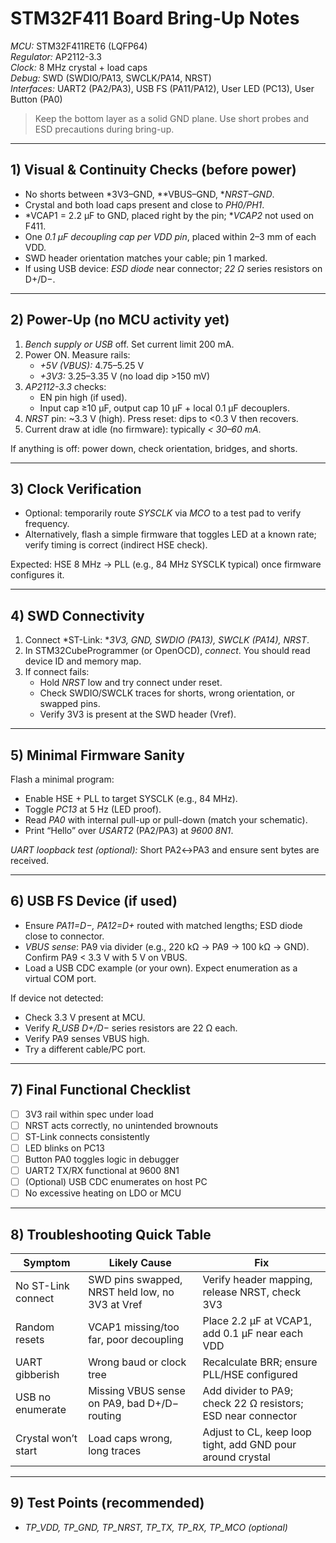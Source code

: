 # STM32F411 Board Bring-Up Notes

*MCU:* STM32F411RET6 (LQFP64)  
*Regulator:* AP2112-3.3  
*Clock:* 8 MHz crystal + load caps  
*Debug:* SWD (SWDIO/PA13, SWCLK/PA14, NRST)  
*Interfaces:* UART2 (PA2/PA3), USB FS (PA11/PA12), User LED (PC13), User Button (PA0)

> Keep the bottom layer as a solid GND plane. Use short probes and ESD precautions during bring-up.

---

## 1) Visual & Continuity Checks (before power)
- No shorts between *3V3–GND, **VBUS–GND, **NRST–GND*.
- Crystal and both load caps present and close to *PH0/PH1*.
- *VCAP1 = 2.2 µF to GND, placed right by the pin; **VCAP2* not used on F411.
- One *0.1 µF decoupling cap per VDD pin*, placed within 2–3 mm of each VDD.
- SWD header orientation matches your cable; pin 1 marked.
- If using USB device: *ESD diode* near connector; *22 Ω* series resistors on D+/D−.

---

## 2) Power-Up (no MCU activity yet)
1. *Bench supply or USB* off. Set current limit 200 mA.
2. Power ON. Measure rails:
   - *+5V (VBUS):* 4.75–5.25 V
   - *+3V3:* 3.25–3.35 V (no load dip >150 mV)
3. *AP2112-3.3* checks:
   - EN pin high (if used).
   - Input cap ≥10 µF, output cap 10 µF + local 0.1 µF decouplers.
4. *NRST* pin: ~3.3 V (high). Press reset: dips to <0.3 V then recovers.
5. Current draw at idle (no firmware): typically *< 30–60 mA*.

If anything is off: power down, check orientation, bridges, and shorts.

---

## 3) Clock Verification
- Optional: temporarily route *SYSCLK* via *MCO* to a test pad to verify frequency.
- Alternatively, flash a simple firmware that toggles LED at a known rate; verify timing is correct (indirect HSE check).

Expected: HSE 8 MHz → PLL (e.g., 84 MHz SYSCLK typical) once firmware configures it.

---

## 4) SWD Connectivity
1. Connect *ST-Link: **3V3, GND, SWDIO (PA13), SWCLK (PA14), NRST*.
2. In STM32CubeProgrammer (or OpenOCD), *connect*. You should read device ID and memory map.
3. If connect fails:
   - Hold *NRST* low and try connect under reset.
   - Check SWDIO/SWCLK traces for shorts, wrong orientation, or swapped pins.
   - Verify 3V3 is present at the SWD header (Vref).

---

## 5) Minimal Firmware Sanity
Flash a minimal program:
- Enable HSE + PLL to target SYSCLK (e.g., 84 MHz).
- Toggle *PC13* at 5 Hz (LED proof).
- Read *PA0* with internal pull-up or pull-down (match your schematic).
- Print “Hello” over *USART2* (PA2/PA3) at *9600 8N1*.

*UART loopback test (optional):* Short PA2↔PA3 and ensure sent bytes are received.

---

## 6) USB FS Device (if used)
- Ensure *PA11=D−, PA12=D+* routed with matched lengths; ESD diode close to connector.
- *VBUS sense*: PA9 via divider (e.g., 220 kΩ → PA9 → 100 kΩ → GND). Confirm PA9 < 3.3 V with 5 V on VBUS.
- Load a USB CDC example (or your own). Expect enumeration as a virtual COM port.

If device not detected:
- Check 3.3 V present at MCU.
- Verify *R_USB D+/D−* series resistors are 22 Ω each.
- Verify PA9 senses VBUS high.
- Try a different cable/PC port.

---

## 7) Final Functional Checklist
- [ ] 3V3 rail within spec under load
- [ ] NRST acts correctly, no unintended brownouts
- [ ] ST-Link connects consistently
- [ ] LED blinks on PC13
- [ ] Button PA0 toggles logic in debugger
- [ ] UART2 TX/RX functional at 9600 8N1
- [ ] (Optional) USB CDC enumerates on host PC
- [ ] No excessive heating on LDO or MCU

---

## 8) Troubleshooting Quick Table
| Symptom | Likely Cause | Fix |
|---|---|---|
| No ST-Link connect | SWD pins swapped, NRST held low, no 3V3 at Vref | Verify header mapping, release NRST, check 3V3 |
| Random resets | VCAP1 missing/too far, poor decoupling | Place 2.2 µF at VCAP1, add 0.1 µF near each VDD |
| UART gibberish | Wrong baud or clock tree | Recalculate BRR; ensure PLL/HSE configured |
| USB no enumerate | Missing VBUS sense on PA9, bad D+/D− routing | Add divider to PA9; check 22 Ω resistors; ESD near connector |
| Crystal won’t start | Load caps wrong, long traces | Adjust to CL, keep loop tight, add GND pour around crystal |

---

## 9) Test Points (recommended)
- *TP_VDD, TP_GND, TP_NRST, TP_TX, TP_RX, TP_MCO (optional)*
